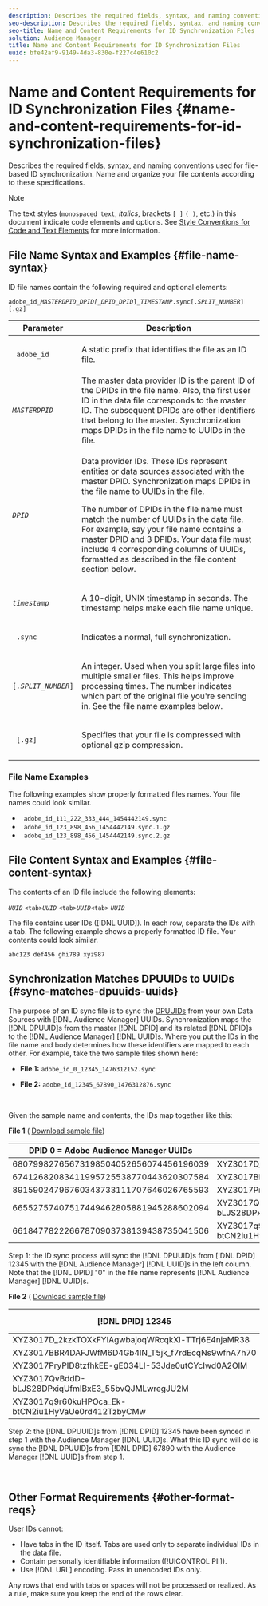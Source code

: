 ```yaml
---
description: Describes the required fields, syntax, and naming conventions used for file-based ID synchronization. Name and organize your file contents according to these specifications.
seo-description: Describes the required fields, syntax, and naming conventions used for file-based ID synchronization. Name and organize your file contents according to these specifications.
seo-title: Name and Content Requirements for ID Synchronization Files
solution: Audience Manager
title: Name and Content Requirements for ID Synchronization Files
uuid: bfe42af9-9149-4da3-830e-f227c4e610c2
---
```


# Name and Content Requirements for ID Synchronization Files {#name-and-content-requirements-for-id-synchronization-files}

Describes the required fields, syntax, and naming conventions used for file-based ID synchronization. Name and organize your file contents according to these specifications.

>[!NOTE]
>
>The text styles (`monospaced text`, *italics*, brackets `[ ]` `( )`, etc.) in this document indicate code elements and options. See [Style Conventions for Code and Text Elements](../../../reference/code-style-elements.md) for more information.

## File Name Syntax and Examples {#file-name-syntax}

<!-- c_file_based_id_sync.xml -->

ID file names contain the following required and optional elements:

`adobe_id_`*`MASTERDPID_DPID[_DPID_DPID`*`]_`*`TIMESTAMP`*`.sync[.`*`SPLIT_NUMBER`*`][.gz]`

<table id="table_727A465D7C38419CA0750EF32DEDA2FD"> 
 <thead> 
  <tr> 
   <th colname="col1" class="entry"> Parameter </th> 
   <th colname="col2" class="entry"> Description </th> 
  </tr> 
 </thead>
 <tbody> 
  <tr> 
   <td colname="col1"> <p> <code> adobe_id</code> </p> </td> 
   <td colname="col2"> <p>A static prefix that identifies the file as an ID file. </p> </td> 
  </tr> 
  <tr> 
   <td colname="col1"><code><i>MASTERDPID</i></code> </td> 
   <td colname="col2"> The master data provider ID is the parent ID of the DPIDs in the file name. Also, the first user ID in the data file corresponds to the master ID. The subsequent DPIDs are other identifiers that belong to the master. Synchronization maps DPIDs in the file name to UUIDs in the file. </td> 
  </tr> 
  <tr> 
   <td colname="col1"> <p> <code><i>DPID</i></code> </p> </td> 
   <td colname="col2"> <p>Data provider IDs. These IDs represent entities or data sources associated with the master DPID. Synchronization maps DPIDs in the file name to UUIDs in the file. </p> <p>The number of DPIDs in the file name must match the number of UUIDs in the data file. For example, say your file name contains a master DPID and 3 DPIDs. Your data file must include 4 corresponding columns of UUIDs, formatted as described in the file content section below. </p> </td> 
  </tr> 
  <tr> 
   <td colname="col1"><code><i>timestamp</i></code> </td> 
   <td colname="col2"> <p>A 10-digit, UNIX timestamp in seconds. The timestamp helps make each file name unique. </p> </td> 
  </tr> 
  <tr> 
   <td colname="col1"> <p> <code> .sync</code> </p> </td> 
   <td colname="col2"> <p>Indicates a normal, full synchronization. </p> </td> 
  </tr> 
  <tr> 
   <td colname="col1"> <p> <code>[<i>.SPLIT_NUMBER</i>]</code> </p> </td> 
   <td colname="col2"> <p>An integer. Used when you split large files into multiple smaller files. This helps improve processing times. The number indicates which part of the original file you're sending in. See the file name examples below. </p> </td> 
  </tr> 
  <tr> 
   <td colname="col1"> <p> <code> [.gz]</code> </p> </td> 
   <td colname="col2"> <p>Specifies that your file is compressed with optional gzip compression. </p> </td> 
  </tr> 
 </tbody> 
</table>

### File Name Examples

The following examples show properly formatted files names. Your file names could look similar.

<ul class="simplelist"> 
 <li> <code> adobe_id_111_222_333_444_1454442149.sync</code> </li> 
 <li> <code> adobe_id_123_898_456_1454442149.sync.1.gz</code> </li> 
 <li> <code> adobe_id_123_898_456_1454442149.sync.2.gz</code> </li> 
</ul>

## File Content Syntax and Examples {#file-content-syntax}

The contents of an ID file include the following elements:

*`UUID`* `<tab>`*`UUID`* `<tab>`*`UUID`*`<tab>` *`UUID`*

The file contains user IDs ([!DNL UUID]). In each row, separate the IDs with a tab. The following example shows a properly formatted ID file. Your contents could look similar.

```
abc123 def456 ghi789 xyz987
```

## Synchronization Matches DPUUIDs to UUIDs {#sync-matches-dpuuids-uuids}

The purpose of an ID sync file is to sync the [DPUUIDs](../../../reference/ids-in-aam.md) from your own Data Sources with [!DNL Audience Manager] UUIDs. Synchronization maps the [!DNL DPUUID]s from the master [!DNL DPID] and its related [!DNL DPID]s to the [!DNL Audience Manager] [!DNL UUID]s. Where you put the IDs in the file name and body determines how these identifiers are mapped to each other. For example, take the two sample files shown here:

* **File 1:** `adobe_id_0_12345_1476312152.sync`

* **File 2:**  `adobe_id_12345_67890_1476312876.sync`

<br/>

Given the sample name and contents, the IDs map together like this:

**File 1** ( [Download sample file](assets/adobe_id_0_12345_1476312152.sync))

|  DPID 0 = Adobe Audience Manager UUIDs  | DPID 12345  |
|---|---|
|  68079982765673198504052656074456196039  | XYZ3017D_2kzkTOXkFYIAgwbajoqWRcqkXl-TTrj6E4njaMR38  |
|  67412682083411995725538770443620307584  | XYZ3017BBR4DAFJWfM6D4Gb4lN_T5jk_f7rdEcqNs9wfnA7h70  |
|  89159024796760343733111707646026765593  | XYZ3017PryPID8tzfhkEE-gE034LI-53Jde0utCYcIwd0A2OlM  |
|  66552757407517449462805881945288602094  | XYZ3017QvBddD-bLJS28DPxiqUfmIBxE3_55bvQJMLwregJU2M  |
|  66184778222667870903738139438735041506  | XYZ3017q9r60kuHPOca_Ek-btCN2iu1HyVaUe0rd412TzbyCMw  |

Step 1: the ID sync process will sync the [!DNL DPUUID]s from [!DNL DPID] 12345 with the [!DNL Audience Manager] [!DNL UUID]s in the left column. Note that the [!DNL DPID] "0" in the file name represents [!DNL Audience Manager] [!DNL UUID]s.
<br/>

**File 2** ( [Download sample file](assets/adobe_id_12345_67890_1477846458.sync))

|  [!DNL DPID] 12345  | [!DNL DPID] 67890  |
|---|---|
|  XYZ3017D_2kzkTOXkFYIAgwbajoqWRcqkXl-TTrj6E4njaMR38  | 4598060374  |
|  XYZ3017BBR4DAFJWfM6D4Gb4lN_T5jk_f7rdEcqNs9wfnA7h70  | 4581274262  |
|  XYZ3017PryPID8tzfhkEE-gE034LI-53Jde0utCYcIwd0A2OlM  | 4392434426  |
|  XYZ3017QvBddD-bLJS28DPxiqUfmIBxE3_55bvQJMLwregJU2M  | 2351382994  |
|  XYZ3017q9r60kuHPOca_Ek-btCN2iu1HyVaUe0rd412TzbyCMw  | 4601584763  |

Step 2: the [!DNL DPUUID]s from [!DNL DPID] 12345 have been synced in step 1 with the Audience Manager [!DNL UUID]s. What this ID sync will do is sync the [!DNL DPUUID]s from [!DNL DPID] 67890 with the Audience Manager [!DNL UUID]s from step 1.

<br/>

## Other Format Requirements {#other-format-reqs}

User IDs cannot:

* Have tabs in the ID itself. Tabs are used only to separate individual IDs in the data file.
* Contain personally identifiable information ([!UICONTROL PII]).
* Use [!DNL URL] encoding. Pass in unencoded IDs only.

Any rows that end with tabs or spaces will not be processed or realized. As a rule, make sure you keep the end of the rows clear.